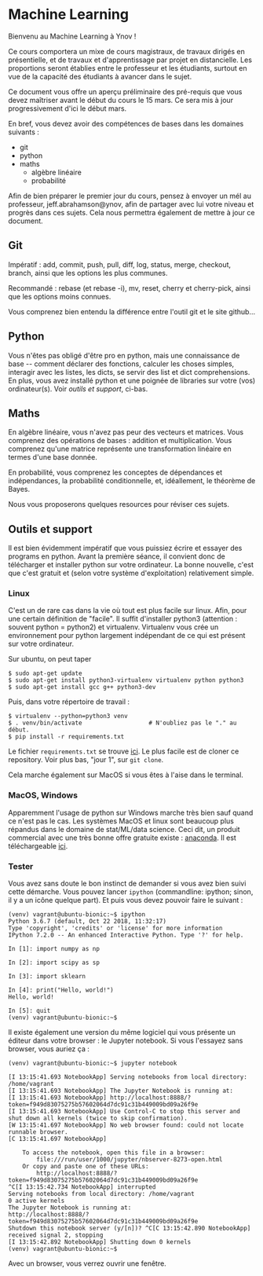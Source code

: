 # Machine Learning

Bienvenu au Machine Learning à Ynov !

Ce cours comportera un mixe de cours magistraux, de travaux dirigés en
présentielle, et de travaux et d'apprentissage par projet en
distancielle.  Les proportions seront établies entre le professeur et
les étudiants, surtout en vue de la capacité des étudiants à avancer
dans le sujet.

Ce document vous offre un aperçu préliminaire des pré-requis que vous
devez maîtriser avant le début du cours le 15 mars.  Ce sera mis à
jour progressivement d'ici le début mars.

En bref, vous devez avoir des compétences de bases dans les domaines
suivants :

* git
* python
* maths
  * algèbre linéaire
  * probabilité

Afin de bien préparer le premier jour du cours, pensez à envoyer un
mél au professeur, jeff.abrahamson@ynov, afin de partager avec lui
votre niveau et progrès dans ces sujets.  Cela nous permettra
également de mettre à jour ce document.


## Git

Impératif : add, commit, push, pull, diff, log, status, merge,
checkout, branch, ainsi que les options les plus communes.

Recommandé : rebase (et rebase -i), mv, reset, cherry et cherry-pick,
ainsi que les options moins connues.

Vous comprenez bien entendu la différence entre l'outil git et le site
github...


## Python

Vous n'êtes pas obligé d'être pro en python, mais une connaissance de
base -- comment déclarer des fonctions, calculer les choses simples,
interagir avec les listes, les dicts, se servir des list et dict
comprehensions.  En plus, vous avez installé python et une poignée de
libraries sur votre (vos) ordinateur(s).  Voir _outils et support_,
ci-bas.


## Maths

En algèbre linéaire, vous n'avez pas peur des vecteurs et matrices.
Vous comprenez des opérations de bases : addition et multiplication.
Vous comprenez qu'une matrice représente une transformation linéaire
en termes d'une base donnée.

En probabilité, vous comprenez les conceptes de dépendances et
indépendances, la probabilité conditionnelle, et, idéallement, le
théorème de Bayes.

Nous vous proposerons quelques resources pour réviser ces sujets.


## Outils et support

Il est bien évidemment impératif que vous puissiez écrire et essayer
des programs en python.  Avant la première séance, il convient donc de
télécharger et installer python sur votre ordinateur.  La bonne
nouvelle, c'est que c'est gratuit et (selon votre système
d'exploitation) relativement simple.

### Linux

C'est un de rare cas dans la vie où tout est plus facile sur linux.
Afin, pour une certain définition de "facile".  Il suffit d'installer
python3 (attention : souvent python = python2) et virtualenv.
Virtualenv vous crée un environnement pour python largement
indépendant de ce qui est présent sur votre ordinateur.

Sur ubuntu, on peut taper

    $ sudo apt-get update
	$ sudo apt-get install python3-virtualenv virtualenv python python3
	$ sudo apt-get install gcc g++ python3-dev

Puis, dans votre répertoire de travail :

    $ virtualenv --python=python3 venv
	$ . venv/bin/activate                   # N'oubliez pas le "." au début.
	$ pip install -r requirements.txt

Le fichier `requirements.txt` se trouve [ici](requirements.txt).  Le
plus facile est de cloner ce repository.  Voir plus bas, "jour 1", sur
`git clone`.

Cela marche également sur MacOS si vous êtes à l'aise dans le terminal.

### MacOS, Windows

Apparemment l'usage de python sur Windows marche très bien sauf quand
ce n'est pas le cas.  Les systèmes MacOS et linux sont beaucoup plus
répandus dans le domaine de stat/ML/data science.  Ceci dit, un
produit commercial avec une très bonne offre gratuite existe :
[anaconda](https://www.anaconda.com/).  Il est téléchargeable
[ici](https://www.anaconda.com/download/).

### Tester

Vous avez sans doute le bon instinct de demander si vous avez bien
suivi cette démarche.  Vous pouvez lancer `ipython` (commandline:
ipython; sinon, il y a un icône quelque part).  Et puis vous devez
pouvoir faire le suivant :

	(venv) vagrant@ubuntu-bionic:~$ ipython
	Python 3.6.7 (default, Oct 22 2018, 11:32:17)
	Type 'copyright', 'credits' or 'license' for more information
	IPython 7.2.0 -- An enhanced Interactive Python. Type '?' for help.

	In [1]: import numpy as np

	In [2]: import scipy as sp

	In [3]: import sklearn

	In [4]: print("Hello, world!")
	Hello, world!

	In [5]: quit
	(venv) vagrant@ubuntu-bionic:~$

Il existe également une version du même logiciel qui vous présente un
éditeur dans votre browser : le Jupyter notebook.  Si vous l'essayez
sans browser, vous auriez ça :

	(venv) vagrant@ubuntu-bionic:~$ jupyter notebook

	[I 13:15:41.693 NotebookApp] Serving notebooks from local directory: /home/vagrant
	[I 13:15:41.693 NotebookApp] The Jupyter Notebook is running at:
	[I 13:15:41.693 NotebookApp] http://localhost:8888/?token=f949d83075275b57602064d7dc91c31b449009bd09a26f9e
	[I 13:15:41.693 NotebookApp] Use Control-C to stop this server and shut down all kernels (twice to skip confirmation).
	[W 13:15:41.697 NotebookApp] No web browser found: could not locate runnable browser.
	[C 13:15:41.697 NotebookApp]

		To access the notebook, open this file in a browser:
			file:///run/user/1000/jupyter/nbserver-8273-open.html
		Or copy and paste one of these URLs:
			http://localhost:8888/?token=f949d83075275b57602064d7dc91c31b449009bd09a26f9e
	^C[I 13:15:42.734 NotebookApp] interrupted
	Serving notebooks from local directory: /home/vagrant
	0 active kernels
	The Jupyter Notebook is running at:
	http://localhost:8888/?token=f949d83075275b57602064d7dc91c31b449009bd09a26f9e
	Shutdown this notebook server (y/[n])? ^C[C 13:15:42.890 NotebookApp] received signal 2, stopping
	[I 13:15:42.892 NotebookApp] Shutting down 0 kernels
	(venv) vagrant@ubuntu-bionic:~$

Avec un browser, vous verrez ouvrir une fenêtre.


